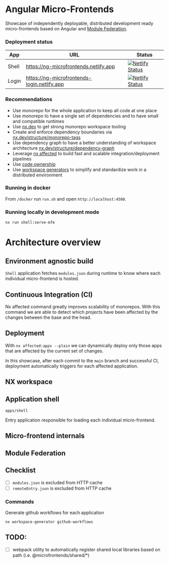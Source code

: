 # Angular Micro-Frontends

Showcase of independently deployable, distributed development ready micro-frontends based on Angular
and [Module Federation](https://webpack.js.org/concepts/module-federation/).


### Deployment status

| App   | URL                                         | Status                                                                                                                                                                       |
|-------|---------------------------------------------|------------------------------------------------------------------------------------------------------------------------------------------------------------------------------|
| Shell | https://ng-microfrontends.netlify.app       | [![Netlify Status](https://api.netlify.com/api/v1/badges/092bb251-9521-44a6-88e7-bff082471fda/deploy-status)](https://app.netlify.com/sites/ng-microfrontends/deploys)       |
| Login | https://ng-microfrontends-login.netlify.app | [![Netlify Status](https://api.netlify.com/api/v1/badges/e2f15c33-8aac-48d1-9344-c07ad60d3fec/deploy-status)](https://app.netlify.com/sites/ng-microfrontends-login/deploys) |

### Recommendations
- Use monorepo for the whole application to keep all code at one place
- Use monorepo to have a single set of dependencies and to have small and compatible runtimes
- Use [nx.dev](https://nx.dev/) to get strong monorepo workspace tooling
- Create and enforce dependency boundaries via [nx.dev/structure/monorepo-tags](https://nx.dev/structure/monorepo-tags)
- Use dependency graph to have a better understanding of workspace architecture [nx.dev/structure/dependency-graph](https://nx.dev/structure/dependency-graph)
- Leverage [nx affected](https://nx.dev/using-nx/affected) to build fast and scalable integration/deployment pipelines
- Use [code ownership](https://nx.dev/guides/monorepo-nx-enterprise#code-ownership)
- Use [workspace generators](https://nx.dev/generators/workspace-generators) to simplify and standardize work in a distributed environment

### Running in docker

From `/docker` run `run.sh` and open `http://localhost:4500`.

### Running locally in development mode

```
nx run shell:serve-mfe
```

# Architecture overview

## Environment agnostic build

`Shell` application fetches `modules.json` during runtime to know where each individual
micro-frontend is hosted.

## Continuous Integration (CI)

Nx affected command greatly improves scalability of monorepos. With this command we are able
to detect which projects have been affected by the changes between the base and the head.

## Deployment

With `nx affected:apps --plain` we can dynamically deploy only those apps that are affected
by the current set of changes.

In this showcase, after each commit to the `main` branch and successful CI, deployment automatically triggers
for each affected application.

## NX workspace

## Application shell

`apps/shell`

Entry application responsible for loading each individual micro-frontend.

## Micro-frontend internals

## Module Federation

## Checklist

- [ ] `modules.json` is excluded from HTTP cache
- [ ] `remoteEntry.json` is excluded from HTTP cache

### Commands

Generate github workflows for each application
```
nx workspace-generator github-workflows
```

## TODO:
- [ ] webpack utility to automatically register shared local libraries based on path (i.e. @microfrontends/shared/*) 
